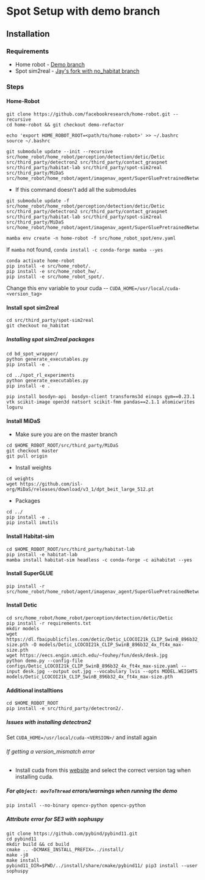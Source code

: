 # Spot Setup with demo branch

## Installation

### Requirements

+ Home robot - [Demo branch](https://github.com/facebookresearch/home-robot/tree/demo)
+ Spot sim2real - [Jay's fork with no_habitat branch](https://github.com/jdvakil/spot-sim2real)

### Steps

#### Home-Robot
```
git clone https://github.com/facebookresearch/home-robot.git --recursive
cd home-robot && git checkout demo-refactor
```

```
echo 'export HOME_ROBOT_ROOT=<path/to/home-robot>' >> ~/.bashrc 
source ~/.bashrc
```

```
git submodule update --init --recursive src/home_robot/home_robot/perception/detection/detic/Detic src/third_party/detectron2 src/third_party/contact_graspnet  src/third_party/habitat-lab src/third_party/spot-sim2real src/third_party/MiDaS src/home_robot/home_robot/agent/imagenav_agent/SuperGluePretrainedNetwork
``` 

- If this command doesn't add all the submodules

```
git submodule update -f src/home_robot/home_robot/perception/detection/detic/Detic src/third_party/detectron2 src/third_party/contact_graspnet  src/third_party/habitat-lab src/third_party/spot-sim2real src/third_party/MiDaS src/home_robot/home_robot/agent/imagenav_agent/SuperGluePretrainedNetwork
```

```
mamba env create -n home-robot -f src/home_robot_spot/env.yaml
```

 If `mamba` not found, `conda install -c conda-forge mamba --yes`
 
```
conda activate home-robot
pip install -e src/home_robot/. 
pip install -e src/home_robot_hw/.
pip install -e src/home_robot_spot/.
```

Change this env variable to your cuda -- `CUDA_HOME=/usr/local/cuda-<version_tag>`


#### Install spot sim2real

```
cd src/third_party/spot-sim2real
git checkout no_habitat
```
##### Installing spot sim2real packages

```
cd bd_spot_wrapper/
python generate_executables.py
pip install -e .
```
```
cd ../spot_rl_experiments
python generate_executables.py
pip install -e .
```
```
pip install bosdyn-api  bosdyn-client transforms3d einops gym==0.23.1 vtk scikit-image open3d natsort scikit-fmm pandas==2.1.1 atomicwrites loguru
```

#### Install MiDaS
+ Make sure you are on the master branch
```
cd $HOME_ROBOT_ROOT/src/third_party/MiDaS
git checkout master
git pull origin
```
+ Install weights
```
cd weights
wget https://github.com/isl-org/MiDaS/releases/download/v3_1/dpt_beit_large_512.pt
```
+ Packages
```
cd ../
pip install -e .
pip install imutils

```

#### Install Habitat-sim
```
cd $HOME_ROBOT_ROOT/src/third_party/habitat-lab
pip install -e habitat-lab
mamba install habitat-sim headless -c conda-forge -c aihabitat --yes
```


#### Install SuperGLUE
```
pip install -r src/home_robot/home_robot/agent/imagenav_agent/SuperGluePretrainedNetwork/requirements.txt
```

#### Install Detic
```
cd src/home_robot/home_robot/perception/detection/detic/Detic
pip install -r requirements.txt
mkdir models
wget https://dl.fbaipublicfiles.com/detic/Detic_LCOCOI21k_CLIP_SwinB_896b32_4x_ft4x_max-size.pth -O models/Detic_LCOCOI21k_CLIP_SwinB_896b32_4x_ft4x_max-size.pth
wget https://eecs.engin.umich.edu/~fouhey/fun/desk/desk.jpg
python demo.py --config-file configs/Detic_LCOCOI21k_CLIP_SwinB_896b32_4x_ft4x_max-size.yaml --input desk.jpg --output out.jpg --vocabulary lvis --opts MODEL.WEIGHTS models/Detic_LCOCOI21k_CLIP_SwinB_896b32_4x_ft4x_max-size.pth
```


#### Additional installtions

```
cd $HOME_ROBOT_ROOT
pip install -e src/third_party/detectron2/.
```
##### Issues with installing detectron2
Set `CUDA_HOME=/usr/local/cuda-<VERSION>/` and install again

###### If getting a version_mismatch error
+ Install cuda from this [website](https://developer.nvidia.com/cuda-downloads) and select the correct version tag when installing cuda. 
##### For `qObject: movToThread` errors/warnings when running the demo

```
pip install --no-binary opencv-python opencv-python
```

##### Attribute error for SE3 with sophuspy
```
git clone https://github.com/pybind/pybind11.git
cd pybind11
mkdir build && cd build
cmake .. -DCMAKE_INSTALL_PREFIX=../install/
make -j8
make install
pybind11_DIR=$PWD/../install/share/cmake/pybind11/ pip3 install --user sophuspy
```
